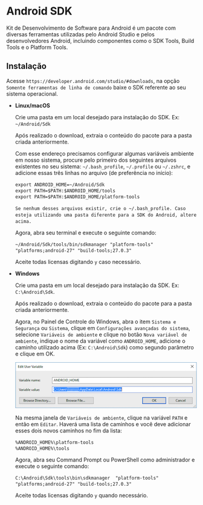 # Android SDK

Kit de Desenvolvimento de Software para Android é um pacote com diversas ferramentas utilizadas pelo Android Studio e pelos desenvolvedores Android, incluindo componentes como o SDK Tools, Build Tools e o Platform Tools.

## Instalação

Acesse `https://developer.android.com/studio/#downloads`, na opção `Somente ferramentas de linha de comando` baixe o SDK referente ao seu sistema operacional.

- **Linux/macOS**

  Crie uma pasta em um local desejado para instalação do SDK. Ex: `~/Android/Sdk`

  Após realizado o download, extraia o conteúdo do pacote para a pasta criada anteriormente.

  Com esse endereço precisamos configurar algumas variáveis ambiente em nosso sistema, procure pelo primeiro dos seguintes arquivos existentes no seu sistema: `~/.bash_profile`, `~/.profile` ou `~/.zshrc`, e adicione essas três linhas no arquivo (de preferência no início):

  ```
  export ANDROID_HOME=~/Android/Sdk
  export PATH=$PATH:$ANDROID_HOME/tools
  export PATH=$PATH:$ANDROID_HOME/platform-tools
  ```

  `Se nenhum desses arquivos existir, crie o ~/.bash_profile. Caso esteja utilizando uma pasta diferente para a SDK do Android, altere acima.`

  Agora, abra seu terminal e execute o seguinte comando:

  ```
  ~/Android/Sdk/tools/bin/sdkmanager "platform-tools" "platforms;android-27" "build-tools;27.0.3"
  ```

  Aceite todas licensas digitando `y` caso necessário.

- **Windows**

  Crie uma pasta em um local desejado para instalação da SDK. Ex: `C:\Android\Sdk`.

  Após realizado o download, extraia o conteúdo do pacote para a pasta criada anteriormente.

  Agora, no Painel de Controle do Windows, abra o item `Sistema e Segurança` ou `Sistema`, clique em `Configurações avançadas do sistema`, selecione `Variáveis de ambiente` e clique no botão `Nova variável de ambiente`, indique o nome da variável como `ANDROID_HOME`, adicione o caminho utilizado acima (Ex: `C:\Android\Sdk`) como segundo parâmetro e clique em OK.

  ![Android SDK 1](/assets/android-sdk/1.png)

  Na mesma janela de `Variáveis de ambiente`, clique na variável `PATH` e então em `Editar`. Haverá uma lista de caminhos e você deve adicionar esses dois novos caminhos no fim da lista:

  ```
  %ANDROID_HOME%\platform-tools
  %ANDROID_HOME%\tools
  ```

  Agora, abra seu Command Prompt ou PowerShell como administrador e execute o seguinte comando:

  ```
  C:\Android\Sdk\tools\bin\sdkmanager  "platform-tools" "platforms;android-27" "build-tools;27.0.3"
  ```

  Aceite todas licensas digitando `y` quando necessário.
